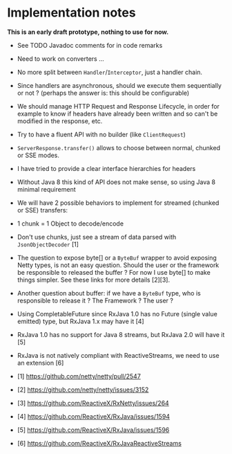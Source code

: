 Implementation notes
====================

**This is an early draft prototype, nothing to use for now.**

- See TODO Javadoc comments for in code remarks
- Need to work on converters ...
- No more split between `Handler`/`Interceptor`, just a handler chain.
- Since handlers are asynchronous, should we execute them sequentially or not ?
  (perhaps the answer is: this should be configurable)
- We should manage HTTP Request and Response Lifecycle, in order for example to know if
  headers have already been written and so can't be modified in the response, etc.
- Try to have a fluent API with no builder (like `ClientRequest`)
- `ServerResponse.transfer()` allows to choose between normal, chunked or SSE modes.
- I have tried to provide a clear interface hierarchies for headers
- Without Java 8 this kind of API does not make sense, so using Java 8 minimal requirement
- We will have 2 possible behaviors to implement for streamed (chunked or SSE) transfers:
 - 1 chunk = 1 Object to decode/encode
 - Don't use chunks, just see a stream of data parsed with `JsonObjectDecoder` [1]
- The question to expose byte[] or a `ByteBuf` wrapper to avoid exposing Netty types, is not an easy question.
  Should the user or the framework be responsible to released the buffer ? For now I use byte[] to make things
  simpler. See these links for more details [2][3].
- Another question about buffer: if we have a `ByteBuf` type, who is responsible to release it ? The Framework ?
  The user ?
- Using CompletableFuture since RxJava 1.0 has no Future (single value emitted) type, but RxJava 1.x
  may have it [4]
- RxJava 1.0 has no support for Java 8 streams, but RxJava 2.0 will have it [5]
- RxJava is not natively compliant with ReactiveStreams, we need to use an extension [6]


- [1] https://github.com/netty/netty/pull/2547
- [2] https://github.com/netty/netty/issues/3152
- [3] https://github.com/ReactiveX/RxNetty/issues/264
- [4] https://github.com/ReactiveX/RxJava/issues/1594
- [5] https://github.com/ReactiveX/RxJava/issues/1596
- [6] https://github.com/ReactiveX/RxJavaReactiveStreams


